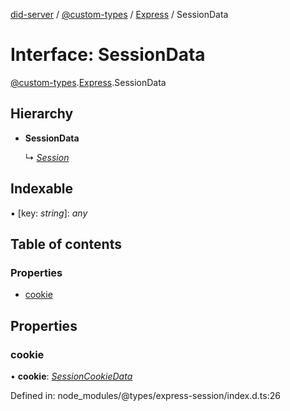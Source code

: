 [did-server](../README.md) / [@custom-types](../modules/_custom_types.md) / [Express](../modules/_custom_types.express.md) / SessionData

# Interface: SessionData

[@custom-types](../modules/_custom_types.md).[Express](../modules/_custom_types.express.md).SessionData

## Hierarchy

* **SessionData**

  ↳ [*Session*](_custom_types.express.session.md)

## Indexable

▪ [key: *string*]: *any*

## Table of contents

### Properties

- [cookie](_custom_types.express.sessiondata.md#cookie)

## Properties

### cookie

• **cookie**: [*SessionCookieData*](_custom_types.express.sessioncookiedata.md)

Defined in: node_modules/@types/express-session/index.d.ts:26
